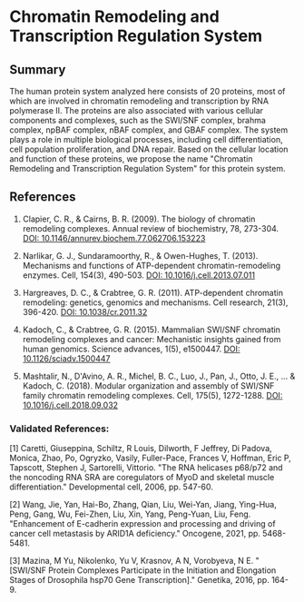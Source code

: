 # Chromatin Remodeling and Transcription Regulation System

## Summary

The human protein system analyzed here consists of 20 proteins, most of which are involved in chromatin remodeling and transcription by RNA polymerase II. The proteins are also associated with various cellular components and complexes, such as the SWI/SNF complex, brahma complex, npBAF complex, nBAF complex, and GBAF complex. The system plays a role in multiple biological processes, including cell differentiation, cell population proliferation, and DNA repair. Based on the cellular location and function of these proteins, we propose the name "Chromatin Remodeling and Transcription Regulation System" for this protein system.

## References

1. Clapier, C. R., & Cairns, B. R. (2009). The biology of chromatin remodeling complexes. Annual review of biochemistry, 78, 273-304. [DOI: 10.1146/annurev.biochem.77.062706.153223](https://doi.org/10.1146/annurev.biochem.77.062706.153223)

2. Narlikar, G. J., Sundaramoorthy, R., & Owen-Hughes, T. (2013). Mechanisms and functions of ATP-dependent chromatin-remodeling enzymes. Cell, 154(3), 490-503. [DOI: 10.1016/j.cell.2013.07.011](https://doi.org/10.1016/j.cell.2013.07.011)

3. Hargreaves, D. C., & Crabtree, G. R. (2011). ATP-dependent chromatin remodeling: genetics, genomics and mechanisms. Cell research, 21(3), 396-420. [DOI: 10.1038/cr.2011.32](https://doi.org/10.1038/cr.2011.32)

4. Kadoch, C., & Crabtree, G. R. (2015). Mammalian SWI/SNF chromatin remodeling complexes and cancer: Mechanistic insights gained from human genomics. Science advances, 1(5), e1500447. [DOI: 10.1126/sciadv.1500447](https://doi.org/10.1126/sciadv.1500447)

5. Mashtalir, N., D'Avino, A. R., Michel, B. C., Luo, J., Pan, J., Otto, J. E., ... & Kadoch, C. (2018). Modular organization and assembly of SWI/SNF family chromatin remodeling complexes. Cell, 175(5), 1272-1288. [DOI: 10.1016/j.cell.2018.09.032](https://doi.org/10.1016/j.cell.2018.09.032)

### Validated References: 

[1] Caretti, Giuseppina, Schiltz, R Louis, Dilworth, F Jeffrey, Di Padova, Monica, Zhao, Po, Ogryzko, Vasily, Fuller-Pace, Frances V, Hoffman, Eric P, Tapscott, Stephen J, Sartorelli, Vittorio. "The RNA helicases p68/p72 and the noncoding RNA SRA are coregulators of MyoD and skeletal muscle differentiation." Developmental cell, 2006, pp. 547-60.

[2] Wang, Jie, Yan, Hai-Bo, Zhang, Qian, Liu, Wei-Yan, Jiang, Ying-Hua, Peng, Gang, Wu, Fei-Zhen, Liu, Xin, Yang, Peng-Yuan, Liu, Feng. "Enhancement of E-cadherin expression and processing and driving of cancer cell metastasis by ARID1A deficiency." Oncogene, 2021, pp. 5468-5481.

[3] Mazina, M Yu, Nikolenko, Yu V, Krasnov, A N, Vorobyeva, N E. "[SWI/SNF Protein Complexes Participate in the Initiation and Elongation Stages of Drosophila hsp70 Gene Transcription]." Genetika, 2016, pp. 164-9.

